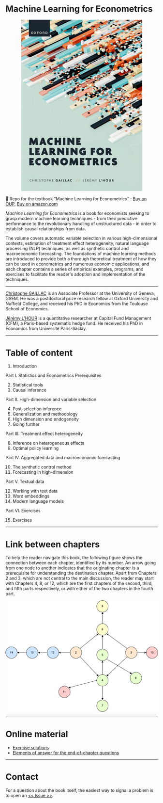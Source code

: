 # Machine Learning for Econometrics

<p align="center">
<img src="https://github.com/jeremylhour/ml4econometrics/blob/main/ch01_introduction/cover.jpg" width="400">
</p>

📖 Repo for the textbook "Machine Learning for Econometrics" : [Buy on OUP](http://global.oup.com/academic/product/machine-learning-for-econometrics-9780198918820?lang=en&cc=fr), [Buy on amazon.com](https://a.co/d/cSAt4lD)

*Machine Learning for Econometrics* is a book for economists seeking to grasp modern machine learning techniques - from their predictive performance to the revolutionary handling of unstructured data - in order to establish causal relationships from data.

The volume covers automatic variable selection in various high-dimensional contexts, estimation of treatment effect heterogeneity, natural language processing (NLP) techniques, as well as synthetic control and macroeconomic forecasting. The foundations of machine learning methods are introduced to provide both a thorough theoretical treatment of how they can be used in econometrics and numerous economic applications, and each chapter contains a series of empirical examples, programs, and exercises to facilitate the reader's adoption and implementation of the techniques.

* * *

[Christophe GAILLAC](https://www.cgaillac.com/) is an Associate Professor at the University of Geneva, GSEM. He was a postdoctoral prize research fellow at Oxford University and Nuffield College, and received his PhD in Economics from the Toulouse School of Economics.

[Jérémy L’HOUR](https://sites.google.com/site/jeremylhour/home) is a quantitative researcher at Capital Fund Management (CFM), a Paris-based systematic hedge fund. He received his PhD in Economics from Université Paris-Saclay.

* * *

# Table of content

1. Introduction

Part I. Statistics and Econometrics Prerequisites

2. Statistical tools
3. Causal inference

Part II. High-dimension and variable selection

4. Post-selection inference
5. Generalization and methodology
6. High dimension and endogeneity
7. Going further

Part III. Treatment effect heterogeneity

8. Inference on heterogeneous effects
9. Optimal policy learning

Part IV. Aggregated data and macroeconomic forecasting

10. The synthetic control method
11. Forecasting in high-dimension

Part V. Textual data

12. Working with text data
13. Word embeddings
14. Modern language models

Part VI. Exercises

15. Exercises

* * *

# Link between chapters

To help the reader navigate this book, the following figure shows the connection between each chapter, identified by its number. An arrow going from one node to another indicates that the originating chapter is a prerequisite for understanding the destination chapter. Apart from Chapters 2 and 3, which are not central to the main discussion, the reader may start with Chapters 4, 8, or 12, which are the first chapters of the second, third, and fifth parts respectively, or with either of the two chapters in the fourth part.

![Link between chapters](./ch01_introduction/graph_chapter.png)

* * *

# Online material

- [Exercise solutions](./ch15_exercises/README.md)
- [Elements of answer for the end-of-chapter questions](./answers/README.md)

* * *

# Contact

For a question about the book itself, the easiest way to signal a problem is to open an [<< Issue >>](https://github.com/jeremylhour/ml4econometrics/issues).